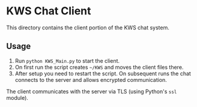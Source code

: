 # KWS Chat Client

This directory contains the client portion of the KWS chat system.

## Usage

1. Run `python KWS_Main.py` to start the client.
2. On first run the script creates `~/KWS` and moves the client files there.
3. After setup you need to restart the script. On subsequent runs the chat
   connects to the server and allows encrypted communication.

The client communicates with the server via TLS (using Python's `ssl` module).


